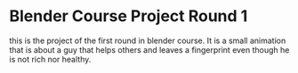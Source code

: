 Blender Course Project Round 1
==============================

this is the project of the first round in blender course. It is a small animation that is about a guy that helps others and leaves a fingerprint even though he is not rich nor healthy.
